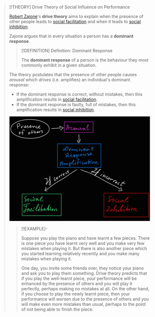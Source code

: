 >[!THEORY] Drive Theory of Social Influence on Performance
>
>[Robert Zajone](../../../People/Robert%20Zajone.md)'s **drive theory** aims to explain when the presence of other people leads to [social facilitation](Social%20Facilitation.md) and when it leads to [social inhibition](Social%20Inhibition.md).
>
>Zajone argues that in every situation a person has a **dominant response**.
>
>>[!DEFINITION] Definition: Dominant Response
>>
>>The **dominant response** of a person is the behaviour they most commonly exhibit in a given situation.
>>
>
>The theory postulates that the presence of other people causes *arousal* which *drives* (i.e. amplifies) an individual's dominant response:
>- If the dominant response is correct, without mistakes, then this amplification results in [social facilitation](Social%20Facilitation.md).
>- If the dominant response is faulty, full of mistakes, then this amplification results in [social inhibition](Social%20Inhibition.md).
>
>![Drive Theory](Resources/Drive%20Theory.jpg)
>
>>[!EXAMPLE]-
>>
>>Suppose you play the piano and have learnt a few pieces. There is one piece you have learnt very well and you make very few mistakes when playing it. But there is also another piece which you started learning relatively recently and you make many mistakes when playing it.
>>
>>One day, you invite some friends over, they notice your piano and ask you to play them something. Drive theory predicts that if you play the well-learnt piece, your performance will be enhanced by the presence of others and you will play it perfectly, perhaps making no mistakes at all. On the other hand, if you choose to play the newly learnt piece, then your performance will worsen due to the presence of others and you will make even more mistakes than usual, perhaps to the point of not being able to finish the piece.
>>
>>
>